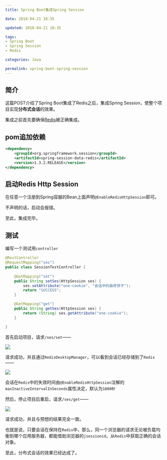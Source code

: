 ```yaml
---
title: Spring Boot集成Spring Session

date: 2018-04-21 18:35

updated: 2018-04-21 18:35

tags:
- Spring Boot
- Spring Session
- Redis

categories: Java

permalink: spring-boot-spring-session
---
```


## 简介

这篇POST介绍了Spring Boot集成了Redis之后，集成Spring Session，使整个项目实现**分布式会话**的效果。

集成之前首先要确保[Redis](http://spldeolin.com/posts/spring-boot-redis/)被正确集成。



## pom追加依赖

~~~xml
<dependency>
    <groupId>org.springframework.session</groupId>
    <artifactId>spring-session-data-redis</artifactId>
    <version>1.3.2.RELEASE</version>
</dependency>
~~~



## 启动Redis Http Session

在任意一个注册到Spring容器的Bean上面声明`@EnableRedisHttpSession`即可。

不声明的话，启动会报错。

至此，集成完毕。



## 测试

编写一个测试用`controller`

~~~java
@RestController
@RequestMapping("ses")
public class SessionTestController {
    
    @GetMapping("set")
    public String setSes(HttpSession ses) {
        ses.setAttribute("one-cookie", "会话中的曲奇饼干");
        return "SUCCESS";
    }

    @GetMapping("get")
    public String getSes(HttpSession ses) {
        return (String) ses.getAttribute("one-cookie");
    }

}
~~~

首先启动项目，请求`/ses/set`——

![](/images/spring-boot-spring-session-01.png)

请求成功，并且通过`RedisDesktopManager`，可以看到会话已经存储到了`Redis`——

![](/images/spring-boot-spring-session-02.png)

会话在`Redis`中的失效时间由`@EnableRedisHttpSession`注解的`maxInactiveIntervalInSeconds`属性决定，默认为`1800秒`



然后，停止项目后重启，请求`/ses/get`——

![](/images/spring-boot-spring-session-03.png)

请求成功，并且与预想的结果完全一致。



也就是说，只要会话在保持在`Redis`中，那么，同一个浏览器的请求无论被负载均衡到哪个应用服务器，都能借助浏览器的`jsessionid`，从`Redis`中获取正确的会话对象。

至此，分布式会话的效果已经达成了。